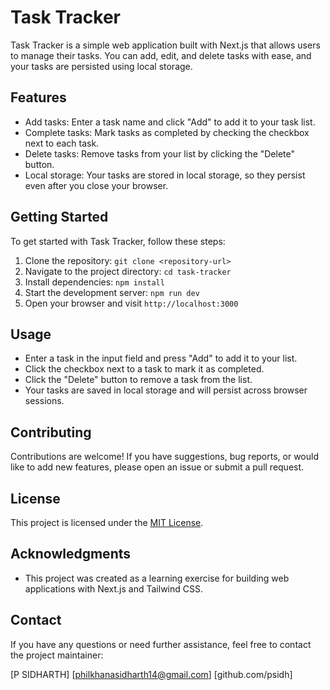 # Task Tracker

Task Tracker is a simple web application built with Next.js that allows users to manage their tasks. You can add, edit, and delete tasks with ease, and your tasks are persisted using local storage.

## Features

- Add tasks: Enter a task name and click "Add" to add it to your task list.
- Complete tasks: Mark tasks as completed by checking the checkbox next to each task.
- Delete tasks: Remove tasks from your list by clicking the "Delete" button.
- Local storage: Your tasks are stored in local storage, so they persist even after you close your browser.

## Getting Started

To get started with Task Tracker, follow these steps:

1. Clone the repository: `git clone <repository-url>`
2. Navigate to the project directory: `cd task-tracker`
3. Install dependencies: `npm install`
4. Start the development server: `npm run dev`
5. Open your browser and visit `http://localhost:3000`

## Usage

- Enter a task in the input field and press "Add" to add it to your list.
- Click the checkbox next to a task to mark it as completed.
- Click the "Delete" button to remove a task from the list.
- Your tasks are saved in local storage and will persist across browser sessions.

## Contributing

Contributions are welcome! If you have suggestions, bug reports, or would like to add new features, please open an issue or submit a pull request.

## License

This project is licensed under the [MIT License](LICENSE).

## Acknowledgments

- This project was created as a learning exercise for building web applications with Next.js and Tailwind CSS.

## Contact

If you have any questions or need further assistance, feel free to contact the project maintainer:

[P SIDHARTH]
[philkhanasidharth14@gmail.com]
[github.com/psidh]

